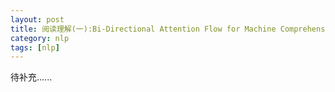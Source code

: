 ```yaml
---
layout: post
title: 阅读理解(一):Bi-Directional Attention Flow for Machine Comprehension
category: nlp
tags: [nlp]
---
```

待补充......